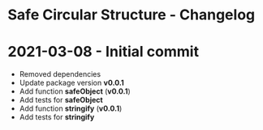 # Safe Circular Structure - Changelog

# 2021-03-08 - Initial commit
  * Removed dependencies
  * Update package version **v0.0.1**
  * Add function **safeObject** (**v0.0.1**)
  * Add tests for **safeObject**
  * Add function **stringify**  (**v0.0.1**)
  * Add tests for **stringify**